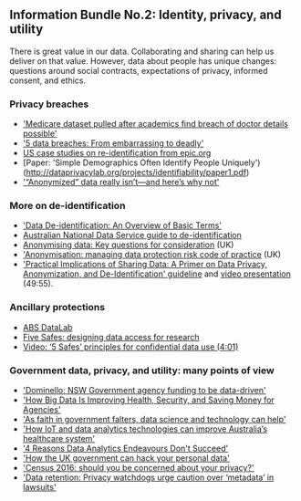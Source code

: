 ## Information Bundle No.2: Identity, privacy, and utility

There is great value in our data.  Collaborating and sharing can help us deliver on that value.  However, data about people has unique changes: questions around social contracts, expectations of privacy, informed consent, and ethics.

### Privacy breaches

+ ['Medicare dataset pulled after academics find breach of doctor details possible'](http://www.abc.net.au/news/2016-09-29/medicare-pbs-dataset-pulled-over-encryption-concerns/7888686)
+ ['5 data breaches: From embarrassing to deadly'](http://money.cnn.com/galleries/2010/technology/1012/gallery.5_data_breaches/)
+ [US case studies on re-identification from epic.org](https://epic.org/privacy/re-identification.html)
+ [Paper: 'Simple Demographics Often Identify People Uniquely')(http://dataprivacylab.org/projects/identifiability/paper1.pdf)
+ ['“Anonymized” data really isn’t—and here’s why not'](https://arstechnica.com/tech-policy/2009/09/your-secrets-live-online-in-databases-of-ruin/)

### More on de-identification

+ ['Data De-identification: An Overview of Basic Terms'](http://ptac.ed.gov/sites/default/files/data_deidentification_terms.pdf)
+ [Australian National Data Service guide to de-identification](http://www.ands.org.au/__data/assets/pdf_file/0003/737211/De-identification.pdf)
+ [Anonymising data: Key questions for consideration](http://www.cqc.org.uk/sites/default/files/Anonymisation%20Guidance.pdf) (UK)
+ ['Anonymisation: managing data protection risk code of practice](https://ico.org.uk/media/1061/anonymisation-code.pdf) (UK)
+ ['Practical Implications of Sharing Data: A Primer on Data Privacy, Anonymization, and De-Identification' guideline](https://support.sas.com/resources/papers/proceedings15/1884-2015.pdf) and [video presentation](https://vimeo.com/189357847) (49:55).

### Ancillary protections

+ [ABS DataLab](http://www.abs.gov.au/websitedbs/d3310114.nsf/home/curf:+about+the+abs+data+laboratory+(absdl))
+ [Five Safes: designing data access for research](http://rsss.anu.edu.au/sites/default/files/Ritchie_5safes.pdf)
+ [Video: ‘5 Safes’ principles for confidential data use (4:01)](https://www.youtube.com/watch?v=Mln9T52mwj0)

### Government data, privacy, and utility: many points of view

+ ['Dominello: NSW Government agency funding to be data-driven'](http://www.cio.com.au/article/614523/dominello-nsw-government-agency-funding-data-driven/)
+ ['How Big Data Is Improving Health, Security, and Saving Money for Agencies'](http://data-informed.com/how-big-data-is-improving-health-security-and-saving-money-for-agencies/)
+ ['As faith in government falters, data science and technology can help'](https://techcrunch.com/2017/01/26/as-faith-in-government-falters-data-science-and-technology-can-help/)
+ ['How IoT and data analytics technologies can improve Australia’s healthcare system'](http://www.cio.com.au/article/608306/how-iot-data-analytics-technologies-can-improve-australia-healthcare-system/)
+ ['4 Reasons Data Analytics Endeavours Don't Succeed'](http://www.govtech.com/data/4-Reasons-Data-Analytics-Endeavours-Dont-Succeed.html)
+ ['How the UK government can hack your personal data'](http://mashable.com/2017/02/19/snoopers-charter/#Thw0qErZxmqS)
+ ['Census 2016: should you be concerned about your privacy?'](https://theconversation.com/census-2016-should-you-be-concerned-about-your-privacy-63206)
+ ['Data retention: Privacy watchdogs urge caution over ‘metadata’ in lawsuits'](http://www.computerworld.com.au/article/613925/data-retention-privacy-watchdogs-urge-caution-over-metadata-lawsuits/)
